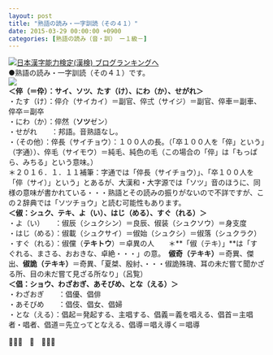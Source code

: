 ```yaml
---
layout: post
title: "熟語の読み・一字訓読（その４１）"
date: 2015-03-29 00:00:00 +0900
categories: [熟語の読み（音・訓）　ー１級－]
---
```


[![](/syuusyuu9701/assets/images/熟語の読み・一字訓読（その４１）-br_c_3028_1.gif)](http://blog.with2.net/link.php?1659096:3028 "日本漢字能力検定(漢検) ブログランキングへ")[日本漢字能力検定(漢検) ブログランキングへ](http://blog.with2.net/link.php?1659096:3028)  
●熟語の読み・一字訓読（その４１）です。  
![](/syuusyuu9701/assets/images/熟語の読み・一字訓読（その４１）-83f85e7aa9b7aea9b3072b604405e95d.jpg)  
**＜倅（＝伜）：サイ、ソツ、たす（け）、にわ（か）、せがれ＞**  
・たす（け）：倅介（サイカイ）＝副官、倅弍（サイジ）＝副官、倅車＝副車、倅卒＝副卒   
・にわ（か）：倅然（**ソツ**ゼン）  
・せがれ　　：邦語。音熟語なし。  
・（その他）：倅長（サイチョウ）：１００人の長。（「卒１００人を「倅」という」（字通））、倅毛（サイモウ）＝純毛、純色の毛（この場合の「倅」は「もっぱら、みちる」という意味。）  
＊２０１６．１．１１補筆：字通では「倅長（サイチョウ）」、「卒１００人を「倅（サイ）」という」とあるが、大漢和・大字源では「ソツ」音のほうに、同様の意味が書かれている・・・熟語とその読みの振りがないので不詳ですが、この２辞典では「ソツチョウ」と読む可能性もあります。  
**＜俶：シュク、テキ、よ（い）、はじ（める）、すぐ（れる）＞**  
・よ（い）　　：俶辰（シュクシン）＝良辰、俶装（シュクソウ）＝身支度　  
・はじ（める）：俶載（シュクサイ）＝俶始（シュクシ）＝俶落（シュクラク）  
・すぐ（れる）：俶儻（**テキトウ**）＝卓異の人　　＊**「俶（テキ）」**は「すぐれる、まさる、おおきな、卓絶・・・」の意。　**俶奇（テキキ）**＝奇異、傑出、**俶詭（テキキ）**＝奇異、「夏桀、殷紂、・・・俶詭殊瑰、耳の未だ嘗て聞かざる所、目の未だ嘗て見ざる所なり」（呂覧）  
**＜倡：ショウ、わざおぎ、あそびめ、とな（える）＞**  
・わざおぎ　　：倡優、倡俳  
・あそびめ　　：倡伎、倡女、倡婦  
・とな（える）：倡起＝発起する、主唱する、倡義＝義を唱える、倡首＝主唱者・唱者、倡道＝先立ってとなえる、倡導＝唱え導く＝唱導  
  
👋👋👋　🐑　👋👋👋  
  
  
  
  